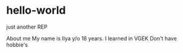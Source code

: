 # hello-world
just another REP

About me
My name is  Ilya y/o 18 years. I learned in VGEK
Don't have hobbie's
